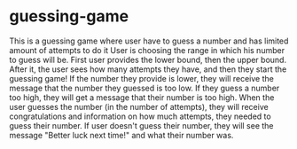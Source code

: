 # guessing-game
 This is a guessing game where user have to guess a number and has limited amount of attempts to do it
 User is choosing the range in which his number to guess will be. First user provides the lower bound, then the upper bound. After it, the user sees how many attempts they have, and then they start the guessing game! If the number they provide is lower, they 
 will receive the message that the number they guessed is too low. If they guess a number too high, they will get a message that their number is too high. When the user guesses the number (in the number of attempts), they will receive congratulations and information on how 
 much attempts, they needed to guess their number. If user doesn't guess their number, they will see the message "Better luck next time!" and what their number was.
